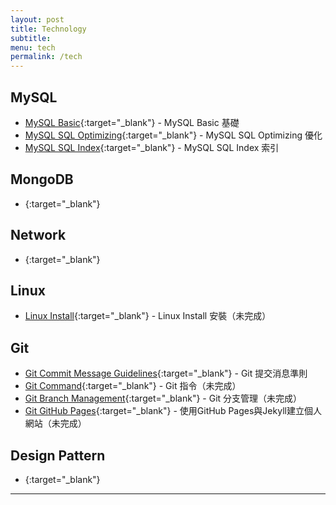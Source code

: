 ```yaml
---
layout: post
title: Technology
subtitle:
menu: tech
permalink: /tech
---
```


## MySQL

- [MySQL Basic](http://www.hauchenglee.com/tech/2019/12/26/mysql-basic.html){:target="_blank"} - MySQL Basic 基礎
- [MySQL SQL Optimizing](http://www.hauchenglee.com/tech/2019/12/28/mysql-sql-optimiaztion.html){:target="_blank"} - MySQL SQL Optimizing 優化
- [MySQL SQL Index](){:target="_blank"} - MySQL SQL Index 索引

## MongoDB

- [](){:target="_blank"}

## Network

- [](){:target="_blank"}

## Linux

- [Linux Install](){:target="_blank"} - Linux Install 安裝（未完成）

## Git

- [Git Commit Message Guidelines](http://www.hauchenglee.com/tech/2019/12/25/git-commit-msg-guidelines.html){:target="_blank"} - Git 提交消息準則
- [Git Command](){:target="_blank"} - Git 指令（未完成）
- [Git Branch Management](){:target="_blank"} - Git 分支管理（未完成）
- [Git GitHub Pages](){:target="_blank"} - 使用GitHub Pages與Jekyll建立個人網站（未完成）

## Design Pattern

- [](){:target="_blank"}

---
